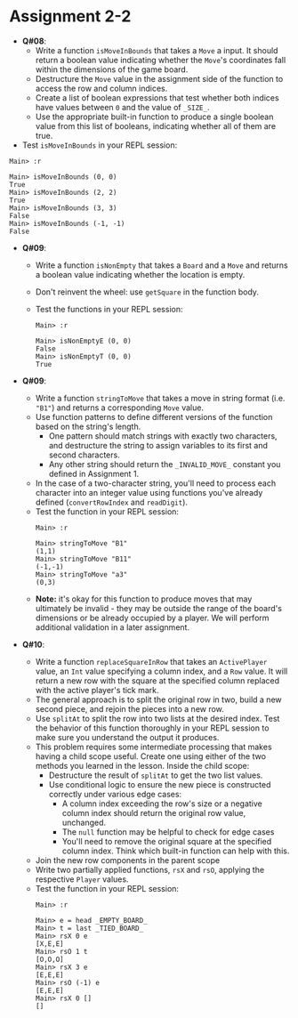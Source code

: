 # **Assignment 2-2**

* **Q#08**:
  * Write a function `isMoveInBounds` that takes a `Move` a input. It should return a boolean value indicating whether the `Move`'s coordinates fall within the dimensions of the game board.
  * Destructure the `Move` value in the assignment side of the function to access the row and column indices.
  * Create a list of boolean expressions that test whether both indices have values between `0` and the value of `_SIZE_`.
  * Use the appropriate built-in function to produce a single boolean value from this list of booleans, indicating whether all of them are true.
 * Test `isMoveInBounds` in your REPL session:
  ```shell
  Main> :r

  Main> isMoveInBounds (0, 0)
  True
  Main> isMoveInBounds (2, 2)
  True
  Main> isMoveInBounds (3, 3)
  False
  Main> isMoveInBounds (-1, -1)
  False
  ```
* **Q#09**:
  * Write a function `isNonEmpty` that takes a `Board` and a `Move` and returns a boolean value indicating whether the location is empty.
  * Don't reinvent the wheel: use `getSquare` in the function body.

  * Test the functions in your REPL session:
    ```shell
    Main> :r

    Main> isNonEmptyE (0, 0)
    False
    Main> isNonEmptyT (0, 0)
    True
    ```
* **Q#09**:
  * Write a function `stringToMove` that takes a move in string format (i.e. `"B1"`) and returns a corresponding `Move` value.
  * Use function patterns to define different versions of the function based on the string's length.
    * One pattern should match strings with exactly two characters, and destructure the string to assign variables to its first and second characters.
    * Any other string should return the `_INVALID_MOVE_` constant you defined in Assignment 1.
  * In the case of a two-character string, you'll need to process each character into an integer value using functions you've already defined (`convertRowIndex` and `readDigit`).
  * Test the function in your REPL session:
    ```shell
    Main> :r

    Main> stringToMove "B1"
    (1,1)
    Main> stringToMove "B11"
    (-1,-1)
    Main> stringToMove "a3"
    (0,3)
    ```
  * **Note:** it's okay for this function to produce moves that may ultimately be invalid - they may be outside the range of the board's dimensions or be already occupied by a player. We will perform additional validation in a later assignment.

* **Q#10**:
  * Write a function `replaceSquareInRow` that takes an `ActivePlayer` value, an `Int` value specifying a column index, and a `Row` value. It will return a new row with the square at the specified column replaced with the active player's tick mark.
  * The general approach is to split the original row in two, build a new second piece, and rejoin the pieces into a new row.
  * Use `splitAt` to split the row into two lists at the desired index. Test the behavior of this function thoroughly in your REPL session to make sure you understand the output it produces.
  * This problem requires some intermediate processing that makes having a child scope useful. Create one using either of the two methods you learned in the lesson. Inside the child scope:
    * Destructure the result of `splitAt` to get the two list values.
    * Use conditional logic to ensure the new piece is constructed correctly under various edge cases:
      * A column index exceeding the row's size or a negative column index should return the original row value, unchanged.
      * The `null` function may be helpful to check for edge cases
      * You'll need to remove the original square at the specified column index. Think which built-in function can help with this.
  * Join the new row components in the parent scope
  * Write two partially applied functions, `rsX` and `rsO`, applying the respective `Player` values.
  * Test the function in your REPL session:
    ```shell
    Main> :r

    Main> e = head _EMPTY_BOARD_
    Main> t = last _TIED_BOARD_
    Main> rsX 0 e
    [X,E,E]
    Main> rsO 1 t
    [O,O,O]
    Main> rsX 3 e
    [E,E,E]
    Main> rsO (-1) e
    [E,E,E]
    Main> rsX 0 []
    []
    ```
